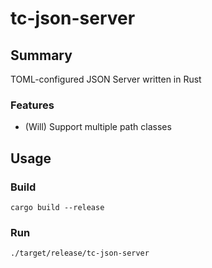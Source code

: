 # tc-json-server

## Summary

TOML-configured JSON Server written in Rust

### Features

- (Will) Support multiple path classes

## Usage

### Build

```
cargo build --release
```

### Run

```
./target/release/tc-json-server
```
